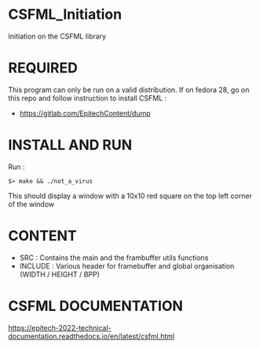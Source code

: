 # CSFML_Initiation
Initiation on the CSFML library 

# REQUIRED
This program can only be run on a valid distribution.
If on fedora 28, go on this repo and follow instruction to install CSFML :
 - https://gitlab.com/EpitechContent/dump

# INSTALL AND RUN

Run :
```
$> make && ./not_a_virus
```

This should display a window with a 10x10 red square on the top left corner of the window

# CONTENT

- SRC : Contains the main and the frambuffer utils functions
- INCLUDE : Various header for framebuffer and global organisation (WIDTH / HEIGHT / BPP)

# CSFML DOCUMENTATION

https://epitech-2022-technical-documentation.readthedocs.io/en/latest/csfml.html

